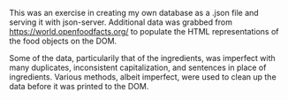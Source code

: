 This was an exercise in creating my own database as a .json file and serving it with json-server. Additional data was grabbed from https://world.openfoodfacts.org/ to populate the HTML representations of the food objects on the DOM. 

Some of the data, particularily that of the ingredients, was imperfect with many duplicates, inconsistent capitalization, and sentences in place of ingredients. Various methods, albeit imperfect, were used to clean up the data before it was printed to the DOM.